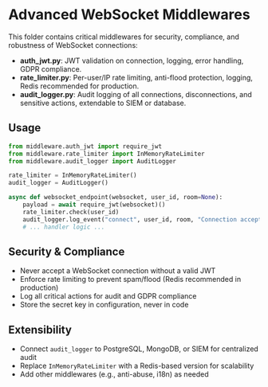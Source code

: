 # Advanced WebSocket Middlewares

This folder contains critical middlewares for security, compliance, and robustness of WebSocket connections:

- **auth_jwt.py**: JWT validation on connection, logging, error handling, GDPR compliance.
- **rate_limiter.py**: Per-user/IP rate limiting, anti-flood protection, logging, Redis recommended for production.
- **audit_logger.py**: Audit logging of all connections, disconnections, and sensitive actions, extendable to SIEM or database.

## Usage
```python
from middleware.auth_jwt import require_jwt
from middleware.rate_limiter import InMemoryRateLimiter
from middleware.audit_logger import AuditLogger

rate_limiter = InMemoryRateLimiter()
audit_logger = AuditLogger()

async def websocket_endpoint(websocket, user_id, room=None):
    payload = await require_jwt(websocket)()
    rate_limiter.check(user_id)
    audit_logger.log_event("connect", user_id, room, "Connection accepted")
    # ... handler logic ...
```

## Security & Compliance
- Never accept a WebSocket connection without a valid JWT
- Enforce rate limiting to prevent spam/flood (Redis recommended in production)
- Log all critical actions for audit and GDPR compliance
- Store the secret key in configuration, never in code

## Extensibility
- Connect `audit_logger` to PostgreSQL, MongoDB, or SIEM for centralized audit
- Replace `InMemoryRateLimiter` with a Redis-based version for scalability
- Add other middlewares (e.g., anti-abuse, i18n) as needed
